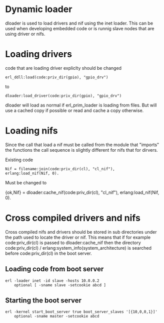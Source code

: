 Dynamic loader
==============

dloader is used to load drivers and nif using the inet loader.
This can be used when developing embedded code or is runnig
slave nodes that are using driver or nifs.

# Loading drivers

code that are loading driver expliclty should be changed 

    erl_ddll:load(code:priv_dir(gpio), "gpio_drv")

to 

    dloader:load_driver(code:priv_dir(gpio), "gpio_drv")

dloader will load as normal if erl_prim_loader is loading from
files. But will use a cached copy if possible or read and cache
a copy otherwise.

# Loading nifs

Since the call that load a nif must be called from the module
that "imports" the functions the call sequence is slightly different
for nifs that for dirvers.

Existing code

    Nif = filename:join(code:priv_dir(cl), "cl_nif"),
    erlang:load_nif(Nif, 0).

Must be changed to

   {ok,Nif} = dloader:cache_nif(code:priv_dir(cl), "cl_nif"),
   erlang:load_nif(Nif, 0).

# Cross compiled drivers and nifs

Cross compiled nifs and drivers should be stored in sub directories
under the path used to locate the driver or nif. This means that
if for example code:priv_dir(cl) is passed to dloader:cache_nif then 
the directory code:priv_dir(cl) / erlang:system_info(system_architecture) 
is searched before code:priv_dir(cl) in the boot server.

## Loading code from boot server

    erl -loader inet -id slave -hosts 10.0.0.2 
        optional [ -sname slave -setcookie abcd ]

## Starting the boot server

    erl -kernel start_boot_server true boot_server_slaves '[{10,0,0,1}]'
        optional -sname master -setcookie abcd
